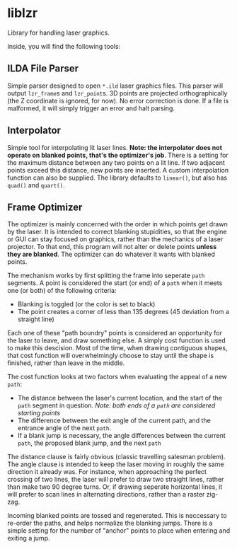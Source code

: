 liblzr
======

Library for handling laser graphics.

Inside, you will find the following tools:


ILDA File Parser
----------------

Simple parser designed to open `*.ild` laser graphics files. This parser will output `lzr_frame`s and `lzr_point`s. 3D points are projected orthographically (the Z coordinate is ignored, for now). No error correction is done. If a file is malformed, it will simply trigger an error and halt parsing.


Interpolator
------------

Simple tool for interpolating lit laser lines. **Note: the interpolator does not operate on blanked points, that's the optimizer's job**. There is a setting for the maximum distance between any two points on a lit line. If two adjacent points exceed this distance, new points are inserted. A custom interpolation function can also be supplied. The library defaults to `linear()`, but also has `quad()` and `quart()`.


Frame Optimizer
---------------

The optimizer is mainly concerned with the order in which points get drawn by the laser. It is intended to correct blanking stupidities, so that the engine or GUI can stay focused on graphics, rather than the mechanics of a laser projector. To that end, this program will not alter or delete points **unless they are blanked**. The optimizer can do whatever it wants with blanked points.

The mechanism works by first splitting the frame into seperate `path` segments. A point is considered the start (or end) of a `path` when it meets one (or both) of the following criteria:

- Blanking is toggled (or the color is set to black)
- The point creates a corner of less than 135 degrees (45 deviation from a straight line)

Each one of these "path boundry" points is considered an opportunity for the laser to leave, and draw something else. A simply cost function is used to make this descision. Most of the time, when drawing contiguous shapes, that cost function will overwhelmingly choose to stay until the shape is finished, rather than leave in the middle.

The cost function looks at two factors when evaluating the appeal of a new `path`:

- The distance between the laser's current location, and the start of the `path` segment in question. *Note: both ends of a `path` are considered starting points*
- The difference between the exit angle of the current path, and the entrance angle of the next `path`.
- If a blank jump is necessary, the angle differences between the current `path`, the proposed blank jump, and the next `path`

The distance clause is fairly obvious (classic travelling salesman problem). The angle clause is intended to keep the laser moving in roughly the same direction it already was. For instance, when approaching the perfect crossing of two lines, the laser will prefer to draw two straight lines, rather than make two 90 degree turns. Or, if drawing seperate horizontal lines, it will prefer to scan lines in alternating directions, rather than a raster zig-zag.

Incoming blanked points are tossed and regenerated. This is neccessary to re-order the paths, and helps normalize the blanking jumps. There is a simple setting for the number of "anchor" points to place when entering and exiting a jump.

